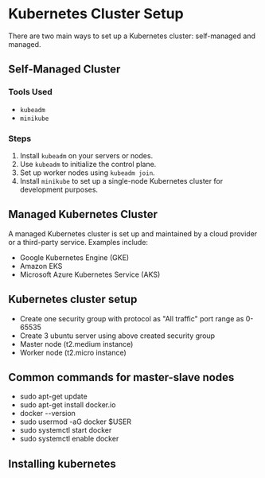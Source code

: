 # Kubernetes Cluster Setup

There are two main ways to set up a Kubernetes cluster: self-managed and managed.

## Self-Managed Cluster

### Tools Used
- `kubeadm`
- `minikube`

### Steps
1. Install `kubeadm` on your servers or nodes.
2. Use `kubeadm` to initialize the control plane.
3. Set up worker nodes using `kubeadm join`.
4. Install `minikube` to set up a single-node Kubernetes cluster for development purposes.

## Managed Kubernetes Cluster

A managed Kubernetes cluster is set up and maintained by a cloud provider or a third-party service. Examples include:
- Google Kubernetes Engine (GKE)
- Amazon EKS
- Microsoft Azure Kubernetes Service (AKS)

## Kubernetes cluster setup

- Create one security group with protocol as "All traffic" port range as 0-65535
- Create 3 ubuntu server using above created security group
- Master node (t2.medium instance)
- Worker node (t2.micro instance)

## Common commands for master-slave nodes

- sudo apt-get update
- sudo apt-get install docker.io
- docker --version
- sudo usermod -aG docker $USER
- sudo systemctl start docker
- sudo systemctl enable docker

## Installing kubernetes
